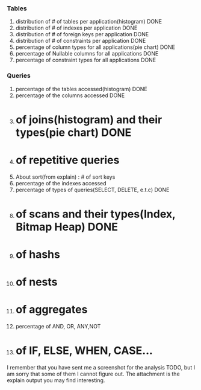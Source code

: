 ### Tables
1. distribution of # of tables per application(histogram) DONE
2. distribution of # of indexes per application DONE
3. distribution of # of foreign keys per application DONE
4. distribution of # of constraints per application DONE
4. percentage of column types for all applications(pie chart) DONE
5. percentage of Nullable columns for all applications DONE
6. percentage of constraint types for all applications DONE

### Queries
1. percentage of the tables accessed(histogram) DONE
2. percentage of the columns accessed DONE
3. # of joins(histogram) and their types(pie chart) DONE
4. # of repetitive queries 
5. About sort(from explain) : # of sort keys
6. percentage of the indexes accessed
7. percentage of types of queries(SELECT, DELETE, e.t.c) DONE
8. # of scans and their types(Index, Bitmap Heap) DONE
9. # of hashs
10. # of nests 
11. # of aggregates
12. percentage of AND, OR, ANY,NOT
13. # of IF, ELSE, WHEN, CASE...

I remember that you have sent me a screenshot for the analysis TODO, but I am sorry that some of them I cannot figure out. The attachment is the explain output you may find interesting.
